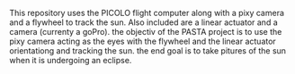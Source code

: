This repository uses the PICOLO flight computer along with a pixy camera and a flywheel to track the sun. Also included are a linear actuator and a camera (currenty a goPro). the objectiv of the PASTA project is to use the pixy camera acting as the eyes with the flywheel and the linear actuator orientationg and tracking the sun. the end goal is to take pitures of the sun when it is undergoing an eclipse.
